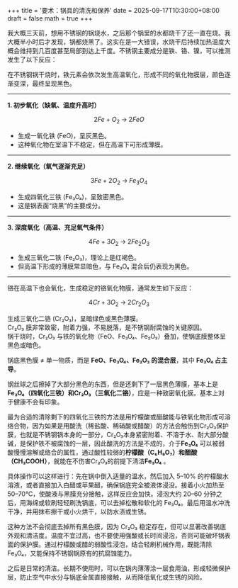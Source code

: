 +++
title = '要术：锅具的清洗和保养'
date = 2025-09-17T10:30:00+08:00
draft = false
math = true
+++

我大概三天前，想用不锈钢的锅烧水，之后那个锅里的水都烧干了还一直在烧。我大概半小时后才发现，锅都烧黑了。这实在是一大错误，水烧干后持续加热温度大概会维持到几百度甚至局部到达上千度。不锈钢主要成分是铁、铬、镍，可以推测发生了以下反应：

在不锈钢锅干烧时，铁元素会依次发生高温氧化，形成不同的氧化物膜层，颜色逐渐变深，最终呈现黑色。

---

**1. 初步氧化（缺氧、温度升高时）**

$$
2Fe + O_2 \;\longrightarrow\; 2FeO
$$

- 生成一氧化铁 (FeO)，呈灰黑色。  
- 这种氧化物在室温下不稳定，但在高温下可形成薄膜。  

---

**2. 继续氧化（氧气逐渐充足）**

$$
3Fe + 2O_2 \;\longrightarrow\; Fe_3O_4
$$

- 生成四氧化三铁 (Fe₃O₄)，呈致密黑色。  
- 这是锅表面“烧黑”的主要成分。  

---

**3. 深度氧化（高温、充足氧气条件）**

$$
4Fe + 3O_2 \;\longrightarrow\; 2Fe_2O_3
$$

- 生成三氧化二铁 (Fe₂O₃)，理论上是红褐色。  
- 但高温下形成的薄膜常显暗色，与 Fe₃O₄ 混合后仍表现为黑色。  

---

铬在高温下也会氧化，生成稳定的铬氧化物膜，通常发生如下反应：

$$
4Cr + 3O_2 \;\longrightarrow\; 2Cr_2O_3
$$

生成三氧化二铬 (Cr₂O₃)，呈暗绿色或黑色薄膜。  
Cr₂O₃ 膜非常致密，附着力强，不易脱落，是不锈钢耐腐蚀的关键原因。  
锅干烧时，Cr₂O₃ 与铁的氧化物（FeO、Fe₃O₄、Fe₂O₃）叠加，使锅底膜整体呈黑色或暗色。  

锅底黑色膜 ≠ 单一物质，而是 **FeO、Fe₃O₄、Fe₂O₃ 的混合层**，其中 **Fe₃O₄ 占主导**。  

钢丝球之后擦掉了大部分黑色的东西，但是还剩下了一层黑色薄膜，基本上是 **Fe₃O₄（四氧化三铁）和Cr₂O₃（三氧化二铬）**，应是一种致密氧化膜。基本上对于健康不会有印象。

最为合适的清除剩下的四氧化三铁的方法是用柠檬酸或醋酸能与铁氧化物形成可溶络合物，因为如果是用酸洗（稀盐酸、稀硝酸或醋酸）的方法会触伤到Cr₂O₃保护膜，也就是不锈钢锅本身的一部分，Cr₂O₃本身紧密附着、不溶于水、耐大部分酸碱，是保护铁不被腐蚀的一层，因此酸洗的方法是不成的，介于**Fe₃O₄** 可以被弱酸慢慢溶解或络合的属性，通过酸性较弱的**柠檬酸（C₆H₈O₇）和醋酸（CH₃COOH）**，就能在不伤害Cr₂O₃的前提下清洁**Fe₃O₄** 。

具体操作可以这样进行：先在锅中倒入适量的温水，然后加入 5–10% 的柠檬酸水溶液，或者直接加入白醋或苹果醋，确保锅底完全被液体浸没。接着小火加热至 50–70°C，使酸液与黑膜充分接触，这样反应会加快。浸泡大约 20–60 分钟之后，用海绵或软刷轻轻刷洗锅底，可以去掉松散和软化的 Fe₃O₄。最后用温水冲洗干净，并用抹布擦干或小火烘干，以防水渍或生锈。

这种方法不会彻底去掉所有黑色膜，因为 Cr₂O₃ 稳定存在，但可以显著改善锅底外观和清洁度。温度不宜过高，也不要使用强酸或长时间浸泡，否则可能破坏锅表面的保护膜。通过柠檬酸或醋的弱酸性浸泡，结合轻刷机械作用，既能清除 Fe₃O₄，又能保持不锈钢锅原有的抗腐蚀能力。

之后是日常的清洁。长期不使用时，可以在锅内薄薄涂一层食用油，形成轻微保护层，防止空气中水分与锅底金属直接接触，从而降低氧化或生锈的风险。
